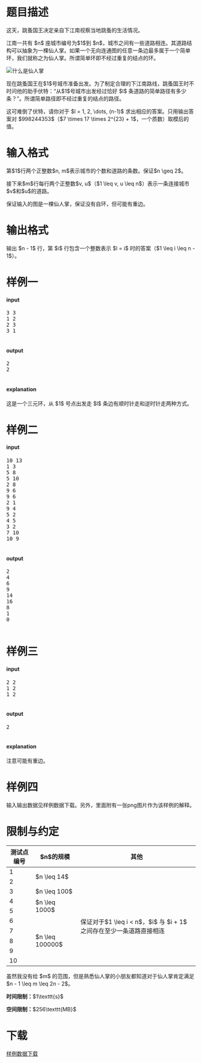 # 题目描述

<p>这天，跳蚤国王决定亲自下江南视察当地跳蚤的生活情况。</p>
<p>江南一共有 $n$ 座城市编号为$1$到 $n$，城市之间有一些道路相连。其道路结构可以抽象为一棵仙人掌。如果一个无向连通图的任意一条边最多属于一个简单环，我们就称之为仙人掌。所谓简单环即不经过重复的结点的环。</p>
<p><img class="img-responsive center-block" src="//img.uoj.ac/utility/what-is-cactus.png" alt="什么是仙人掌"/></p>
<p>现在跳蚤国王在$1$号城市准备出发。为了制定合理的下江南路线，跳蚤国王时不时问他的助手伏特：“从$1$号城市出发经过恰好 $l$ 条道路的简单路径有多少条？”。所谓简单路径即不经过重复的结点的路径。</p>
<p>这可难倒了伏特，请你对于 $l = 1, 2, \dots, (n-1)$ 求出相应的答案。只用输出答案对 $998244353$（$7 \times 17 \times 2^{23} + 1$，一个质数）取模后的值。</p>

# 输入格式


<p>第$1$行两个正整数$n, m$表示城市的个数和道路的条数。保证$n \geq 2$。</p>
<p>接下来$m$行每行两个正整数$v, u$（$1 \leq v, u \leq n$）表示一条连接城市$v$和$u$的道路。</p>
<p>保证输入的图是一棵仙人掌，保证没有自环，但可能有重边。</p>

# 输出格式


<p>输出 $n - 1$ 行，第 $i$ 行包含一个整数表示 $l = i$ 时的答案（$1 \leq i \leq n - 1$）。</p>

# 样例一


<h4>input</h4>
<pre>3 3
1 2
2 3
3 1

</pre>

<h4>output</h4>
<pre>2
2

</pre>

<h4>explanation</h4>
<p>这是一个三元环，从 $1$ 号点出发走 $l$ 条边有顺时针走和逆时针走两种方式。</p>

# 样例二


<h4>input</h4>
<pre>10 13
1 3
5 8
5 10
2 8
9 6
9 6
2 1
9 4
5 2
4 5
3 2
7 10
10 9

</pre>

<h4>output</h4>
<pre>2
4
6
9
14
16
8
1
0

</pre>


# 样例三


<h4>input</h4>
<pre>2 2
1 2
1 2

</pre>

<h4>output</h4>
<pre>2

</pre>

<h4>explanation</h4>
<p>注意可能有重边。</p>

# 样例四


<p>输入输出数据见样例数据下载。另外，里面附有一张png图片作为该样例的解释。</p>

# 限制与约定


<div class="table-responsive">
<table class="table table-bordered table-text-center table-vertical-middle"><thead><tr><th>测试点编号</th>
<th>$n$的规模</th>
<th>其他</th>
</tr></thead><tbody><tr><td>1</td><td rowspan="2">$n \leq 14$</td><td rowspan="2"></td></tr><tr><td>2</td></tr><tr><td>3</td><td>$n \leq 100$</td><td></td></tr><tr><td>4</td><td rowspan="2">$n \leq 1000$</td><td rowspan="2"></td></tr><tr><td>5</td></tr><tr><td>6</td><td rowspan="5">$n \leq 100000$</td><td rowspan="2">保证对于$1 \leq i &lt; n$，$i$ 与 $i + 1$ 之间存在至少一条道路直接相连</td></tr><tr><td>7</td></tr><tr><td>8</td><td rowspan="3"></td></tr><tr><td>9</td></tr><tr><td>10</td></tr></tbody></table></div>

<p>虽然我没有给 $m$ 的范围，但是熟悉仙人掌的小朋友都知道对于仙人掌肯定满足 $n - 1 \leq m \leq 2n - 2$。</p>
<p><strong>时间限制：</strong>$1\texttt{s}$</p>
<p><strong>空间限制：</strong>$256\texttt{MB}$</p>

# 下载


<p><a href="/download.php?type=problem&amp;id=23">样例数据下载</a></p>
